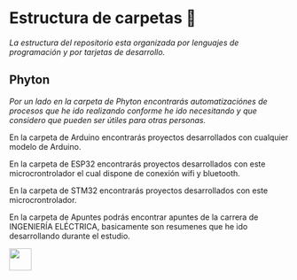 # Estructura de carpetas 📁
_La estructura del repositorio esta organizada por lenguajes de programación y por tarjetas de desarrollo._

## Phyton
_Por un lado en la carpeta de Phyton encontrarás automatizaciónes de procesos que he ido realizando conforme he ido necesitando y que considero que pueden ser útiles para otras personas._

En la carpeta de Arduino encontrarás proyectos desarrollados con cualquier modelo de Arduino.

En la carpeta de ESP32 encontrarás proyectos desarrollados con este microcrontrolador el cual dispone de conexión wifi y bluetooth.

En la carpeta de STM32 encontrarás proyectos desarrollados con este microcrontrolador.

En la carpeta de Apuntes podrás encontrar apuntes de la carrera de INGENIERÍA ELÉCTRICA, basicamente son resumenes que he ido desarrollando durante el estudio.

<a href="https://www.instagram.com/makergaragediy/">
  <img width="40" border="0" align="center"  src="https://upload.wikimedia.org/wikipedia/commons/thumb/5/58/Instagram-Icon.png/1025px-Instagram-Icon.png"/>
</a>



